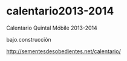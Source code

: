 calentario2013-2014
===================

Calentario Quintal Móbile 2013-2014


bajo.construcciòn

http://sementesdesobedientes.net/calentario/
